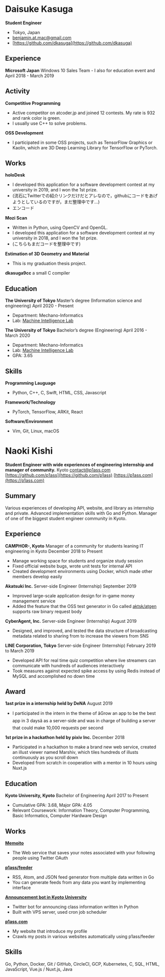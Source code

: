 # Daisuke Kasuga
**Student Engineer**
- Tokyo, Japan
- benjamin.at.mac@gmail.com
- [https://github.com/dkasuga](https://github.com/dkasuga)

## Experience
**Microsoft Japan**
Windows 10 Sales Team
	- I also for education event and
April 2018 - March 2019



## Activity
**Competitive Programming**
- Active competitor on atcoder.jp and joined 12 contests. My rate is 932 and rank color is green.
- I usually use C++ to solve problems.

**OSS Development**
- I participated in some OSS projects, such as TensorFlow Graphics or Kaolin, which are 3D Deep Learning Library for TensorFlow or PyTorch.

## Works
**holoDesk**
- I developed this application for a software development contest at my university in 2019,  and I won the 1st prize.
- (流石にTwitterでの紹介リンクだけだとアレなので，githubにコードをあげようとしているのですが，まだ整理中です…)
- エンコード

**Mozi Scan**
- Written in Python, using OpenCV and OpenGL.
- I developed this application for a software development contest at my university in 2018,  and I won the 1st prize.
- (こちらもまだコードを整理中です)

**Estimation of 3D Geometry and Material**
- This is my graduation thesis project.

**dkasuga9cc**
a small C compiler

## Education

**The University of Tokyo**
Master’s degree (Information science and engineering)
April 2020 - Present

- Department: Mechano-Informatics
- Lab: [Machine Intelligence Lab](https://www.mi.t.u-tokyo.ac.jp/en/)

**The University of Tokyo**
Bachelor’s degree (Engineering)
April 2016 - March 2020

- Department: Mechano-Informatics
- Lab: [Machine Intelligence Lab](https://www.mi.t.u-tokyo.ac.jp/en/)
- GPA: 3.65

## Skills
**Programming Lauguage**
- Python, C++, C, Swift, HTML, CSS, Javascript

**Framework/Technology**
- PyTorch, TensorFlow, ARKit,  React

**Software/Environment**
- Vim, Git, Linux, macOS


# Naoki Kishi

**Student Engineer with wide experiences of engineering internship and manager of community.**
Kyoto
contact@p1ass.com
[https://github.com/p1ass](https://github.com/p1ass)
[https://p1ass.com](https://p1ass.com)

## Summary
Various experiences of developing API, website, and library as internship and private. Advanced implementation skills with Go and Python. Manager of one of the biggest student engineer community in Kyoto.

## Experience
**CAMPHOR-, Kyoto**
Manager of a community for students leaning IT engineering in Kyoto
December 2018 to Present

- Manage working space for students and organize study session
- Fixed official website bugs, wrote unit tests for internal API
- Created development environments using Docker, which made other members develop easily

**Akatsuki Inc.**
Server-side Engineer (Internship)
September 2019

- Improved large-scale application design for in-game money management service
- Added the feature that the OSS test generator in Go called [aktsk/atgen](https://github.com/aktsk/atgen) supports raw binary request body

**CyberAgent, Inc.**
Server-side Engineer (Internship)
August 2019

- Designed, and improved, and tested the data structure of broadcasting metadata related to sharing from  to increase the viewers from SNS

**LINE Corporation, Tokyo**
Server-side Engineer (Internship)
February 2019 to March 2019

- Developed API for real time quiz competition where live streamers can communicate with hundreds of audiences interactively
- Took measures against expected spike access by using Redis instead of MySQL and accomplished no down time


## Award

**1ast prize in a internship held by DeNA**
August 2019

- I participated in the intern in the theme of âGrow an app to be the best app in 3 daysâ as a server-side and was in charge of building a server that could make 10,000 requests per second

**1st prize in a hackathon held by pixiv Inc.**
December 2018

- Participated in a  hackathon  to make a brand new web service, created an illust viewer named Marshiv, which tiles hundreds of illusts continuously as you scroll down
-  Developed from scratch in cooperation with a mentor in 10 hours using Nuxt.js

## Education
**Kyoto University, Kyoto**
Bachelor of Engineering
April 2017 to Present

- Cumulative GPA: 3.68, Major GPA: 4.05
- Relevant Coursework: Information Theory, Computer Programming, Basic Informatics, Computer Hardware Design

## Works
[**Memoito**](https://memoito.com)
- The Web service that saves your notes associated with your following people using Twitter OAuth

[**p1ass/feeder**](https://github.com/p1ass/feeder)
- RSS, Atom, and JSON feed generator from multiple data written in Go
- You can generate feeds from any data you want by implementing interface

[**Announcement bot in Kyoto University**](https://github.com/p1ass/ku-cancel-announcement-bot)
- Twitter bot for announcing class information written in Python
- Built with VPS server, used cron job scheduler

[**p1ass.com**](https://p1ass.com)
- My website that introduce my profile
- Crawls my posts in various websites automatically using p1ass/feeder

## Skills

Go, Python, Docker, Git / GitHub, CircleCI, GCP, Kubernetes, C, SQL, HTML, JavaScript, Vue.js / Nuxt.js, Java

